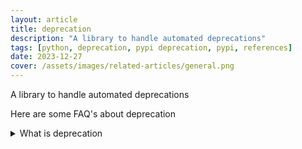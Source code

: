 ```yaml
---
layout: article
title: deprecation
description: "A library to handle automated deprecations"
tags: [python, deprecation, pypi deprecation, pypi, references]
date: 2023-12-27
cover: /assets/images/related-articles/general.png
---
```


A library to handle automated deprecations

Here are some FAQ's about deprecation
<details>
<summary>What is deprecation</summary>
A library to handle automated deprecations
</details>
